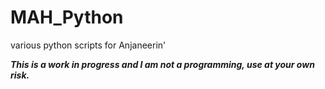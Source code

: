 # MAH_Python
various python scripts for Anjaneerin'

***This is a work in progress and I am not a programming, use at your own risk.***
